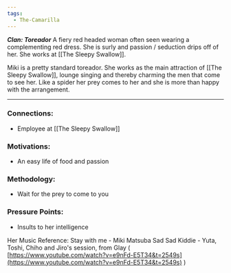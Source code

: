 ```yaml
---
tags:
  - The-Camarilla
---
```

***Clan: Toreador***
A fiery red headed woman often seen wearing a complementing red dress. She is surly and passion / seduction drips off of her. She works at [[The Sleepy Swallow]].

Miki is a pretty standard toreador. She works as the main attraction of [[The Sleepy Swallow]], lounge singing and thereby charming the men that come to see her. Like a spider her prey comes to her and she is more than happy with the arrangement. 

---
### Connections:
* Employee at [[The Sleepy Swallow]]
### Motivations:
* An easy life of food and passion
### Methodology:
* Wait for the prey to come to you
### Pressure Points:
* Insults to her intelligence

Her Music Reference:
Stay with me - Miki Matsuba
Sad Sad Kiddie - Yuta, Toshi, Chiho and Jiro's session, from Glay ( [https://www.youtube.com/watch?v=e9nFd-E5T34&t=2549s](https://www.youtube.com/watch?v=e9nFd-E5T34&t=2549s) )
